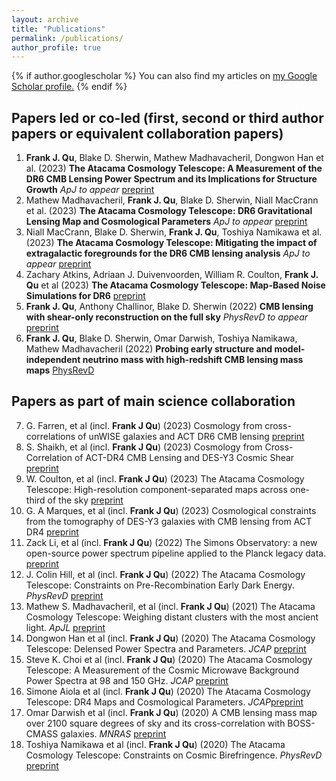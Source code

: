 ```yaml
---
layout: archive
title: "Publications"
permalink: /publications/
author_profile: true
---
```


{% if author.googlescholar %}
  You can also find my articles on <u><a href="{{author.googlescholar}}">my Google Scholar profile</a>.</u>
{% endif %}

##  Papers led or co-led (first, second or third author papers or equivalent collaboration papers)

1. **Frank J. Qu**, Blake D. Sherwin, Mathew Madhavacheril, Dongwon Han et al. (2023) **The Atacama Cosmology Telescope: A Measurement of the DR6 CMB Lensing Power Spectrum and its Implications for Structure Growth** *ApJ to appear*  [preprint](https://arxiv.org/abs/2304.05202)
2. Mathew Madhavacheril, **Frank J. Qu**, Blake D. Sherwin, Niall MacCrann et al. (2023) **The Atacama Cosmology Telescope: DR6 Gravitational Lensing Map and Cosmological Parameters** *ApJ to appear* [preprint](https://arxiv.org/abs/2304.05203 )
3. Niall MacCrann, Blake D. Sherwin, **Frank J. Qu**, Toshiya Namikawa et al. (2023) **The Atacama Cosmology Telescope: Mitigating the impact of extragalactic foregrounds for the DR6 CMB lensing analysis** *ApJ to appear* [preprint](https://arxiv.org/abs/2304.05196)
4. Zachary Atkins, Adriaan J. Duivenvoorden, William R. Coulton, **Frank J. Qu** et al (2023) **The Atacama Cosmology Telescope: Map-Based Noise Simulations for DR6** 
[preprint](https://arxiv.org/abs/arXiv:2303.04180)
5. **Frank J. Qu**, Anthony Challinor, Blake D. Sherwin (2022) **CMB lensing with shear-only reconstruction on the full sky** *PhysRevD to appear* [preprint](https://arxiv.org/abs/2208.14988 )
6. **Frank J. Qu**, Blake D. Sherwin, Omar Darwish, Toshiya Namikawa, Mathew Madhavacheril (2022) **Probing early structure and model-independent neutrino mass with high-redshift CMB lensing mass maps** [PhysRevD](https://journals.aps.org/prd/abstract/10.1103/PhysRevD.107.123540)

## Papers as part of main science collaboration

7. G. Farren, et al (incl. **Frank J Qu**) (2023) Cosmology from cross-correlations of unWISE galaxies and ACT DR6 CMB lensing
[preprint](https://arxiv.org/abs/2309.05659)
7. S. Shaikh, et al (incl. **Frank J Qu**) (2023) Cosmology from Cross-Correlation of ACT-DR4 CMB Lensing and DES-Y3 Cosmic Shear
[preprint](https://arxiv.org/abs/2309.04412)
7. W. Coulton, et al (incl. **Frank J Qu**) (2023) The Atacama Cosmology Telescope: High-resolution component-separated maps across one-third of the sky
[preprint](https://arxiv.org/abs/2307.01258)
7. G. A Marques, et al (incl. **Frank J Qu**) (2023) Cosmological constraints from the tomography of DES-Y3 galaxies with CMB lensing from ACT DR4
[preprint](https://arxiv.org/abs/2306.17268)
7. Zack Li, et al (incl. **Frank J Qu**) (2022) The Simons Observatory: a new open-source power spectrum pipeline applied to the Planck legacy data.
[preprint](https://arxiv.org/abs/arXiv:2112.13839)
7. J. Colin Hill, et al (incl. **Frank J Qu**) (2022) The Atacama Cosmology Telescope: Constraints on Pre-Recombination Early Dark Energy. *PhysRevD*
[preprint](https://arxiv.org/abs/arXiv:2109.04451)
7. Mathew S. Madhavacheril, et al (incl. **Frank J Qu**) (2021) The Atacama Cosmology Telescope: Weighing distant clusters with the most ancient light. *ApJL*
[preprint](https://arxiv.org/abs/arXiv:2009.07772 )
7. Dongwon Han et al (incl. **Frank J Qu**) (2020) The Atacama Cosmology Telescope: Delensed Power Spectra and Parameters. *JCAP* [preprint](https://arxiv.org/abs/arXiv:2007.14405)
7. Steve K. Choi et al (incl. **Frank J Qu**) (2020) The Atacama Cosmology Telescope: A Measurement of the Cosmic Microwave Background Power Spectra at 98 and 150 GHz. *JCAP*
[preprint](https://arxiv.org/abs/arXiv:2007.07289)
8. Simone Aiola et al (incl. **Frank J Qu**) (2020) The Atacama Cosmology Telescope: DR4 Maps and Cosmological Parameters. *JCAP*[preprint](https://arxiv.org/abs/arXiv:2007.07288 )
9. Omar Darwish et al (incl. **Frank J Qu**) (2020) A CMB lensing mass map over 2100 square degrees of sky and its cross-correlation with BOSS-CMASS galaxies. *MNRAS* [preprint](https://arxiv.org/abs/arXiv:2004.01139 )
10. Toshiya Namikawa et al (incl. **Frank J Qu**) (2020) The Atacama Cosmology Telescope: Constraints on Cosmic Birefringence. *PhysRevD* [preprint](https://arxiv.org/abs/arXiv:2001.10465)